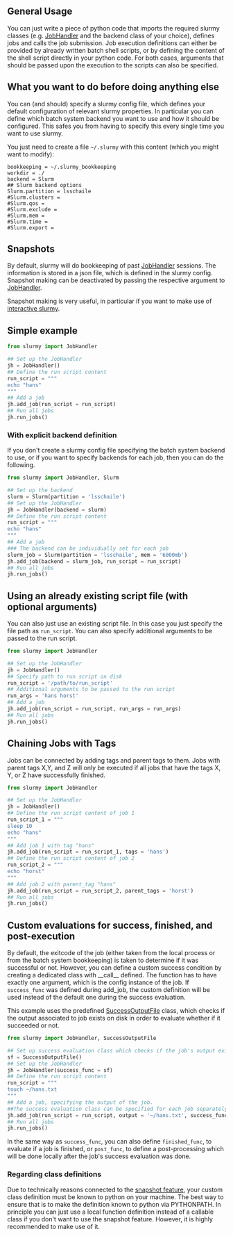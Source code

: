 
## General Usage

You can just write a piece of python code that imports the required slurmy classes (e.g. [JobHandler](classes/JobHandler.md) and the backend class of your choice), defines jobs and calls the job submission. Job execution definitions can either be provided by already written batch shell scripts, or by defining the content of the shell script directly in your python code. For both cases, arguments that should be passed upon the execution to the scripts can also be specified.

<a name="slurmyconfig"></a>
## What you want to do before doing anything else

You can (and should) specify a slurmy config file, which defines your default configuration of relevant slurmy properties. In particular you can define which batch system backend you want to use and how it should be configured. This safes you from having to specify this every single time you want to use slurmy.

You just need to create a file `~/.slurmy` with this content (which you might want to modify):

```shell
bookkeeping = ~/.slurmy_bookkeeping
workdir = ./
backend = Slurm
## Slurm backend options
Slurm.partition = lsschaile
#Slurm.clusters = 
#Slurm.qos = 
#Slurm.exclude =
#Slurm.mem =
#Slurm.time =
#Slurm.export =
```

<a name="snapshots"></a>
## Snapshots

By default, slurmy will do bookkeeping of past [JobHandler](classes/JobHandler.md) sessions. The information is stored in a json file, which is defined in the slurmy config. Snapshot making can be deactivated by passing the respective argument to [JobHandler](classes/JobHandler.md#JobHandler).

Snapshot making is very useful, in particular if you want to make use of [interactive slurmy](interactive_slurmy.md).

## Simple example

```python
from slurmy import JobHandler

## Set up the JobHandler
jh = JobHandler()
## Define the run script content
run_script = """
echo "hans"
"""
## Add a job
jh.add_job(run_script = run_script)
## Run all jobs
jh.run_jobs()
```

### With explicit backend definition

If you don't create a slurmy config file specifying the batch system backend to use, or if you want to specify backends for each job, then you can do the following.

```python
from slurmy import JobHandler, Slurm

## Set up the backend
slurm = Slurm(partition = 'lsschaile')
## Set up the JobHandler
jh = JobHandler(backend = slurm)
## Define the run script content
run_script = """
echo "hans"
"""
## Add a job
### The backend can be individually set for each job
slurm_job = Slurm(partition = 'lsschaile', mem = '6000mb')
jh.add_job(backend = slurm_job, run_script = run_script)
## Run all jobs
jh.run_jobs()
```

## Using an already existing script file (with optional arguments)

You can also just use an existing script file. In this case you just specify the file path as `run_script`. You can also specify additional arguments to be passed to the run script.

```python
from slurmy import JobHandler

## Set up the JobHandler
jh = JobHandler()
## Specify path to run script on disk
run_script = '/path/to/run_script'
## Additional arguments to be passed to the run script
run_args = 'hans horst'
## Add a job
jh.add_job(run_script = run_script, run_args = run_args)
## Run all jobs
jh.run_jobs()
```

## Chaining Jobs with Tags

Jobs can be connected by adding tags and parent tags to them. Jobs with parent tags X,Y, and Z will only be executed if all jobs that have the tags X, Y, or Z have successfully finished.

```python
from slurmy import JobHandler

## Set up the JobHandler
jh = JobHandler()
## Define the run script content of job 1
run_script_1 = """
sleep 10
echo "hans"
"""
## Add job 1 with tag "hans"
jh.add_job(run_script = run_script_1, tags = 'hans')
## Define the run script content of job 2
run_script_2 = """
echo "horst"
"""
## Add job 2 with parent_tag "hans"
jh.add_job(run_script = run_script_2, parent_tags = 'horst')
## Run all jobs
jh.run_jobs()
```

## Custom evaluations for success, finished, and post-execution

By default, the exitcode of the job (either taken from the local process or from the batch system bookkeeping) is taken to determine if it was successful or not. However, you can define a custom success condition by creating a dedicated class with \_\_call\_\_ defined. The function has to have exactly one argument, which is the config instance of the job. If `success_func` was defined during add_job, the custom definition will be used instead of the default one during the success evaluation.

This example uses the predefined [SuccessOutputFile](utils/SuccessOutputFile.md) class, which checks if the output associated to job exists on disk in order to evaluate whether if it succeeded or not.

```python
from slurmy import JobHandler, SuccessOutputFile

## Set up success evaluation class which checks if the job's output exists or not
sf = SuccessOutputFile()
## Set up the JobHandler
jh = JobHandler(success_func = sf)
## Define the run script content
run_script = """
touch ~/hans.txt
"""
## Add a job, specifying the output of the job.
##The success evaluation class can be specified for each job separately.
jh.add_job(run_script = run_script, output = '~/hans.txt', success_func = sf)
## Run all jobs
jh.run_jobs()
```

In the same way as `success_func`, you can also define `finished_func`, to evaluate if a job is finished, or `post_func`, to define a post-processing which will be done locally after the job's success evaluation was done.

### Regarding class definitions

Due to technically reasons connected to the [snapshot feature](howto.md#snapshots), your custom class definition must be known to python on your machine. The best way to ensure that is to make the definition known to python via PYTHONPATH. In principle you can just use a local function definition instead of a callable class if you don't want to use the snapshot feature. However, it is highly recommended to make use of it.